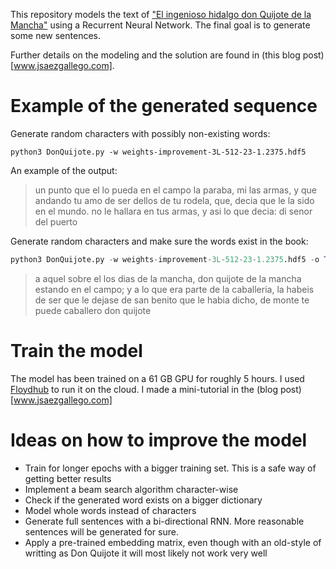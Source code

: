 This repository models the text of ["El ingenioso hidalgo don Quijote de la Mancha"](https://es.wikipedia.org/wiki/Don_Quijote_de_la_Mancha) using a Recurrent Neural Network. The final goal is to generate some new sentences.

Further details on the modeling and the solution are found in (this blog post)[www.jsaezgallego.com].


# Example of the generated sequence

Generate random characters with possibly non-existing words:
```
python3 DonQuijote.py -w weights-improvement-3L-512-23-1.2375.hdf5
```


An example of the output:

> un punto que el lo pueda en el campo la paraba, mi las armas, y que andando tu amo de ser dellos de tu rodela, que, decia que le la sido en el mundo. no le hallara en tus armas, y asi lo que decia: di senor del puerto 


Generate random characters and make sure the words exist in the book:

```python
python3 DonQuijote.py -w weights-improvement-3L-512-23-1.2375.hdf5 -o True
```

>  a aquel sobre el los dias de la mancha, don quijote de la mancha  estando en el campo; y a lo que era parte de la caballeria, la habeis de ser que le dejase de san benito que le habia dicho, de monte te puede caballero don quijote 


# Train the model

The model has been trained on a 61 GB GPU for roughly 5 hours. I used [Floydhub](https://www.floydhub.com/) to run it on the cloud. I made a mini-tutorial in the (blog post)[www.jsaezgallego.com]


# Ideas on how to improve the model

- Train for longer epochs with a bigger training set. This is a safe way of getting better results
- Implement a beam search algorithm character-wise
- Check if the generated word exists on a bigger dictionary
- Model whole words instead of characters
- Generate full sentences with a bi-directional RNN. More reasonable sentences will be generated for sure.
- Apply a pre-trained embedding matrix, even though with an old-style of writting as Don Quijote it will most likely not work very well
